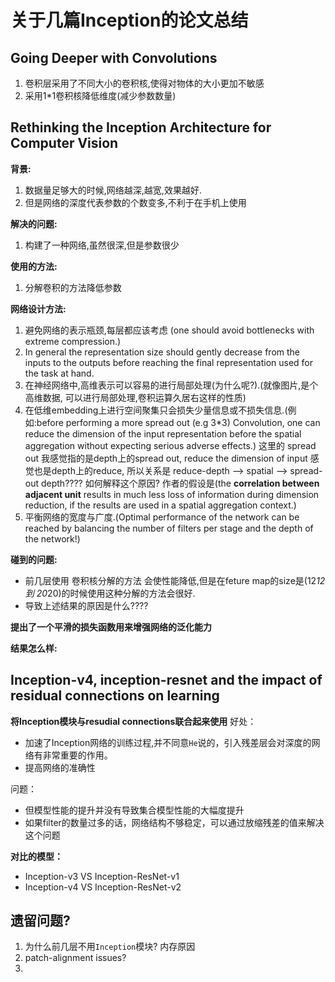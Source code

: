 # 关于几篇Inception的论文总结

## Going Deeper with Convolutions
1. 卷积层采用了不同大小的卷积核,使得对物体的大小更加不敏感
2. 采用1*1卷积核降低维度(减少参数数量)

## Rethinking the Inception Architecture for Computer Vision
**背景:**
1. 数据量足够大的时候,网络越深,越宽,效果越好.
2. 但是网络的深度代表参数的个数变多,不利于在手机上使用

**解决的问题:**
1. 构建了一种网络,虽然很深,但是参数很少

**使用的方法:**
1. 分解卷积的方法降低参数

**网络设计方法:**
1. 避免网络的表示瓶颈,每层都应该考虑 (one should avoid bottlenecks with extreme compression.)
2. In general the representation size should gently decrease from the inputs to the outputs before reaching the final representation used for the task at hand.
3. 在神经网络中,高维表示可以容易的进行局部处理(为什么呢?).(就像图片,是个高维数据, 可以进行局部处理,卷积运算久居右这样的性质)
4. 在低维embedding上进行空间聚集只会损失少量信息或不损失信息.(例如:before performing a more spread out (e.g 3*3) Convolution, one can reduce the dimension of the input representation before the spatial aggregation without expecting serious adverse effects.) 这里的 spread out 我感觉指的是depth上的spread out, reduce the dimension of input 感觉也是depth上的reduce, 所以关系是 reduce-depth --> spatial --> spread-out depth????
如何解释这个原因? 作者的假设是(the **correlation between adjacent unit** results in much less loss of information during dimension reduction, if the results are used in a spatial aggregation context.)
5. 平衡网络的宽度与广度.(Optimal performance of the network can be reached by balancing the number of filters per stage and the depth of the network!)

**碰到的问题:**

* 前几层使用 卷积核分解的方法 会使性能降低,但是在feture map的size是(12*12 到 20*20)的时候使用这种分解的方法会很好.
* 导致上述结果的原因是什么????


**提出了一个平滑的损失函数用来增强网络的泛化能力**

**结果怎么样:**
## Inception-v4, inception-resnet and the impact of residual connections on learning
**将Inception模块与resudial connections联合起来使用**
好处：
* 加速了Inception网络的训练过程,并不同意`He`说的，引入残差层会对深度的网络有非常重要的作用。
* 提高网络的准确性

问题：
* 但模型性能的提升并没有导致集合模型性能的大幅度提升
* 如果filter的数量过多的话，网络结构不够稳定，可以通过放缩残差的值来解决这个问题

**对比的模型：**
* Inception-v3 VS Inception-ResNet-v1
* Inception-v4 VS Inception-ResNet-v2


## 遗留问题?
1. 为什么前几层不用`Inception`模块?
内存原因
2. patch-alignment issues?
3.
